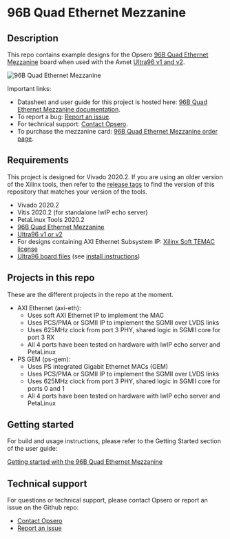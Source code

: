 # 96B Quad Ethernet Mezzanine

## Description

This repo contains example designs for the Opsero 
[96B Quad Ethernet Mezzanine](https://docs.ethernet96.com "96B Quad Ethernet Mezzanine") board when used with the 
Avnet [Ultra96 v1 and v2](http://zedboard.org/product/ultra96 "Ultra96 v1 and v2").

![96B Quad Ethernet Mezzanine](https://opsero.com/wp-content/uploads/2019/01/96b-quad-ethernet-mezzanine-med-3.jpg "96B Quad Ethernet Mezzanine")

Important links:
* Datasheet and user guide for this project is hosted here: [96B Quad Ethernet Mezzanine documentation](https://docs.ethernet96.com "96B Quad Ethernet Mezzanine docs").
* To report a bug: [Report an issue](https://github.com/fpgadeveloper/ethernet96/issues "Report an issue").
* For technical support: [Contact Opsero](https://opsero.com/contact-us "Contact Opsero").
* To purchase the mezzanine card: [96B Quad Ethernet Mezzanine order page](https://opsero.com/product/96b-quad-ethernet-mezzanine "96B Quad Ethernet Mezzanine order page").

## Requirements

This project is designed for Vivado 2020.2. If you are using an older version of the 
Xilinx tools, then refer to the [release tags](https://github.com/fpgadeveloper/ethernet96/releases "releases")
to find the version of this repository that matches your version of the tools.

* Vivado 2020.2
* Vitis 2020.2 (for standalone lwIP echo server)
* PetaLinux Tools 2020.2
* [96B Quad Ethernet Mezzanine](https://opsero.com/product/96b-quad-ethernet-mezzanine "96B Quad Ethernet Mezzanine")
* [Ultra96 v1 or v2](https://www.96boards.org/product/ultra96/ "Ultra96")
* For designs containing AXI Ethernet Subsystem IP: [Xilinx Soft TEMAC license](http://ethernetfmc.com/getting-a-license-for-the-xilinx-tri-mode-ethernet-mac/ "Xilinx Soft TEMAC license")
* [Ultra96 board files](https://github.com/Avnet/bdf "Ultra96 board files") (see [install instructions](https://docs.ethernet96.com/en/latest/getting_started.html#install-ultra96-board-definition-files ""))

## Projects in this repo

These are the different projects in the repo at the moment.

* AXI Ethernet (axi-eth):
  * Uses soft AXI Ethernet IP to implement the MAC
  * Uses PCS/PMA or SGMII IP to implement the SGMII over LVDS links
  * Uses 625MHz clock from port 3 PHY, shared logic in SGMII core for port 3 RX
  * All 4 ports have been tested on hardware with lwIP echo server and PetaLinux
* PS GEM (ps-gem):
  * Uses PS integrated Gigabit Ethernet MACs (GEM)
  * Uses PCS/PMA or SGMII IP to implement the SGMII over LVDS links
  * Uses 625MHz clock from port 3 PHY, shared logic in SGMII core for ports 0 and 1
  * All 4 ports have been tested on hardware with lwIP echo server and PetaLinux

## Getting started

For build and usage instructions, please refer to the Getting Started section of the user guide:

[Getting started with the 96B Quad Ethernet Mezzanine](https://docs.ethernet96.com/en/latest/getting_started.html "Getting started")

## Technical support

For questions or technical support, please contact Opsero or report an issue on the Github repo:

* [Contact Opsero](https://opsero.com/contact-us "Contact Opsero")
* [Report an issue](https://github.com/fpgadeveloper/ethernet96/issues "Report an issue")
